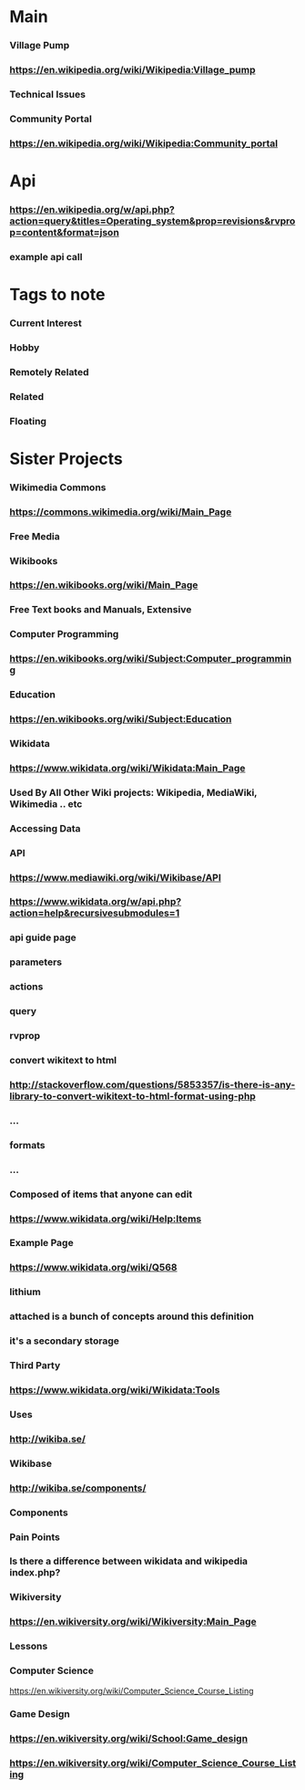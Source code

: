 # Main
### Village Pump
### https://en.wikipedia.org/wiki/Wikipedia:Village_pump
### Technical Issues
### Community Portal
### https://en.wikipedia.org/wiki/Wikipedia:Community_portal
# Api
### https://en.wikipedia.org/w/api.php?action=query&titles=Operating_system&prop=revisions&rvprop=content&format=json
### example api call
# Tags to note
### Current Interest
### Hobby
### Remotely Related
### Related
### Floating
# Sister Projects
### Wikimedia Commons
### https://commons.wikimedia.org/wiki/Main_Page
### Free Media
### Wikibooks
### https://en.wikibooks.org/wiki/Main_Page
### Free Text books and Manuals, Extensive
### Computer Programming
### https://en.wikibooks.org/wiki/Subject:Computer_programming
### Education
### https://en.wikibooks.org/wiki/Subject:Education
### Wikidata
### https://www.wikidata.org/wiki/Wikidata:Main_Page

### Used By All Other Wiki projects: Wikipedia, MediaWiki, Wikimedia .. etc
### Accessing Data
### API
### https://www.mediawiki.org/wiki/Wikibase/API
### https://www.wikidata.org/w/api.php?action=help&recursivesubmodules=1
### api guide page
### parameters

### actions

### query

### rvprop

### convert wikitext to html
### http://stackoverflow.com/questions/5853357/is-there-is-any-library-to-convert-wikitext-to-html-format-using-php
### ...
### formats
### ...
### Composed of items that anyone can edit
### https://www.wikidata.org/wiki/Help:Items
### Example Page
### https://www.wikidata.org/wiki/Q568
### lithium
### attached is a bunch of concepts around this definition
### it's a secondary storage
### Third Party
### https://www.wikidata.org/wiki/Wikidata:Tools
### Uses
### http://wikiba.se/
### Wikibase

### http://wikiba.se/components/
### Components
### Pain Points
### Is there a difference between wikidata and wikipedia index.php?
### Wikiversity
### https://en.wikiversity.org/wiki/Wikiversity:Main_Page
### Lessons
### Computer Science
https://en.wikiversity.org/wiki/Computer_Science_Course_Listing
### Game Design
### https://en.wikiversity.org/wiki/School:Game_design
### https://en.wikiversity.org/wiki/Computer_Science_Course_Listing
